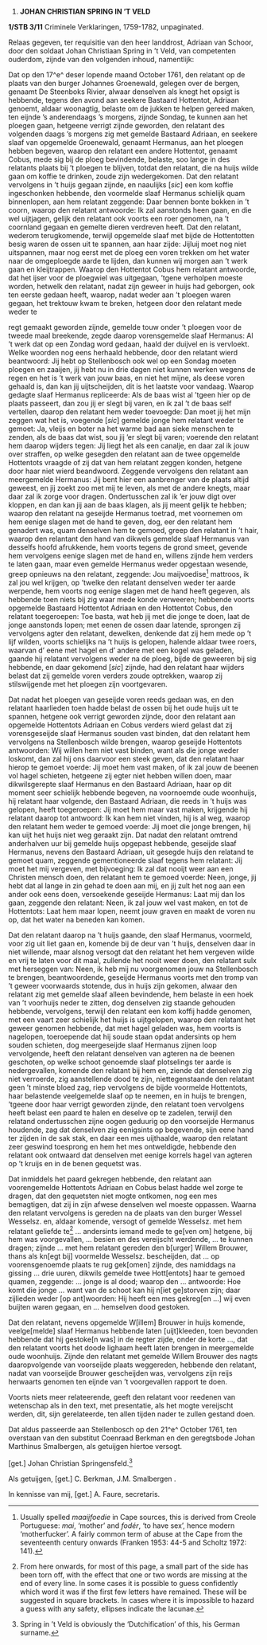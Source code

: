 1.  **JOHAN CHRISTIAN SPRING IN ’T VELD**

**1/STB 3/11** Criminele Verklaringen, 1759-1782, unpaginated.

Relaas gegeven, ter requisitie van den heer landdrost, Adriaan van
Schoor, door den soldaat Johan Christiaan Spring in ’t Veld, van
competenten ouderdom, zijnde van den volgenden inhoud, namentlijk:

Dat op den 17^e^ deser lopende maand October 1761, den relatant op de
plaats van den burger Johannes Groenewald, gelegen over de bergen,
genaamt De Steenboks Rivier, alwaar denselven als knegt het opsigt is
hebbende, tegens den avond aan seekere Bastaard Hottentot, Adriaan
genoemt, aldaar woonagtig, belaste om de jukken te helpen gereed maken,
ten eijnde ’s anderendaags ’s morgens, zijnde Sondag, te kunnen aan het
ploegen gaan, hetgeene verrigt zijnde geworden, den relatant des
volgenden daags ’s morgens zig met gemelde Bastaard Adriaan, en seekere
slaaf van opgemelde Groenewald, genaamt Hermanus, aan het ploegen hebben
begeven, waarop den relatant een andere Hottentot, genaamt Cobus, mede
sig bij de ploeg bevindende, belaste, soo lange in des relatants plaats
bij ’t ploegen te blijven, totdat den relatant, die na huijs wilde gaan
om koffie te drinken, zoude zijn wedergekomen. Dat den relatant
vervolgens in ’t huijs gegaan zijnde, en naaulijks \[*sic*\] een kom
koffie ingeschonken hebbende, den voormelde slaaf Hermanus schielijk
quam binnenlopen, aan hem relatant zeggende: Daar bennen bonte bokken in
’t coorn, waarop den relatant antwoorde: Ik zal aanstonds heen gaan, en
die wel uijtjagen, gelijk den relatant ook voorts een roer genomen, na
’t coornland gegaan en gemelte dieren verdreven heeft. Dat den relatant,
wederom terugkomende, terwijl opgemelde slaaf met bijde de Hottentotten
besig waren de ossen uit te spannen, aan haar zijde: Jijluij moet nog
niet uitspannen, maar nog eerst met de ploeg een voren trekken om het
water naar de omgeploegde aarde te lijden, dan kunnen wij morgen aan ’t
werk gaan en kleijtrappen. Waarop den Hottentot Cobus hem relatant
antwoorde, dat het ijser voor de ploegwiel was uitgegaan, ’tgene
verholpen moeste worden, hetwelk den relatant, nadat zijn geweer in
huijs had geborgen, ook ten eerste gedaan heeft, waarop, nadat weder aan
’t ploegen waren gegaan, het trektouw kwam te breken, hetgeen door den
relatant mede weder te

regt gemaakt geworden zijnde, gemelde touw onder ’t ploegen voor de
tweede maal breekende, zegde daarop vorensgemelde slaaf Hermanus: Al ’t
werk dat op een Zondag word gedaan, haald der duijvel en is vervloekt.
Welke woorden nog eens herhaald hebbende, door den relatant wierd
beantwoord: Jij hebt op Stellenbosch ook wel op een Sondag moeten
ploegen en zaaijen, jij hebt nu in drie dagen niet kunnen werken wegens
de regen en het is ’t werk van jouw baas, en niet het mijne, als deese
voren gehaald is, dan kan jij uijtscheijden, dit is het laatste voor
vandaag. Waarop gedagte slaaf Hermanus repliceerde: Als de baas wist al
’tgeen hier op de plaats passeert, dan zou jij er slegt bij varen, en ik
zal ’t de baas self vertellen, daarop den relatant hem weder toevoegde:
Dan moet jij het mijn zeggen wat het is, voegende \[*sic*\] gemelde
jonge hem relatant weder te gemoet: Ja, vleijs en boter na het warme bad
aan sieke menschen te zenden, als de baas dat wist, sou jij ’er slegt
bij varen; voerende den relatant hem daarop wijders tegen: Jij liegt het
als een canalje, en daar zal ik jouw over straffen, op welke gesegden
den relatant aan de twee opgemelde Hottentots vraagde of zij dat van hem
relatant zeggen konden, hetgene door haar niet wierd beandwoord.
Zeggende vervolgens den relatant aan meergemelde Hermanus: Jij bent hier
een aanbrenger van de plaats altijd geweest, en jij zoekt zoo met mij te
leven, als met de andere knegts, maar daar zal ik zorge voor dragen.
Ondertusschen zal ik ’er jouw digt over kloppen, en dan kan jij aan de
baas klagen, als jij meent gelijk te hebben; waarop den relatant na
geseijde Hermanus toetrad, met voornemen om hem eenige slagen met de
hand te geven, dog, eer den relatant hem genadert was, quam denselven
hem te gemoed, greep den relatant in ’t hair, waarop den relantant den
hand van dikwels gemelde slaaf Hermanus van desselfs hoofd afrukkende,
hem voorts tegens de grond smeet, gevende hem vervolgens eenige slagen
met de hand en, willens zijnde hem verders te laten gaan, maar even
gemelde Hermanus weder opgestaan wesende, greep opnieuws na den
relatant, zeggende: Jou maijvoedise[^1] mattroos, ik zal jou wel
krijgen, op ’twelke den relatant denselven weder ter aarde werpende, hem
voorts nog eenige slagen met de hand heeft gegeven, als hebbende toen
niets bij zig waar mede konde verweeren; hebbende voorts opgemelde
Bastaard Hottentot Adriaan en den Hottentot Cobus, den relatant
toegeroepen: Toe basta, wat heb jij met die jonge te doen, laat de jonge
aanstonds lopen; met eenen de ossen daar latende, sprongen zij
vervolgens agter den relatant, dewelken, denkende dat zij hem mede op ’t
lijf wilden, voorts schielijks na ’t huijs is gelopen, halende aldaar
twee roers, waarvan d’ eene met hagel en d’ andere met een kogel was
geladen, gaande hij relatant vervolgens weder na de ploeg, bijde de
geweeren bij sig hebbende, en daar gekomend \[*sic*\] zijnde, had den
relatant haar wijders belast dat zij gemelde voren verders zoude
optrekken, waarop zij stilswijgende met het ploegen zijn voortgevaren.

Dat nadat het ploegen van geseijde voren reeds gedaan was, en den
relatant haarlieden toen hadde belast de ossen bij het oude huijs uit te
spannen, hetgene ook verrigt geworden zijnde, door den relatant aan
opgemelde Hottentots Adriaan en Cobus verders wierd gelast dat zij
vorensgeseijde slaaf Hermanus souden vast binden, dat den relatant hem
vervolgens na Stellenbosch wilde brengen, waarop geseijde Hottentots
antwoorden: Wij willen hem niet vast binden, want als die jonge weder
loskomt, dan zal hij ons daarvoor een steek geven, dat den relatant haar
hierop te gemoet voerde: Jij moet hem vast maken, of ik zal jouw de
beenen vol hagel schieten, hetgeene zij egter niet hebben willen doen,
maar dikwilsgerepte slaaf Hermanus en den Bastaard Adriaan, haar op dit
moment seer schielijk hebbende begeven, na voornoemde oude woonhuijs,
hij relatant haar volgende, den Bastaard Adriaan, die reeds in ’t huijs
was gelopen, heeft toegeroepen: Jij moet hem maar vast maken, krijgende
hij relatant daarop tot antwoord: Ik kan hem niet vinden, hij is al weg,
waarop den relatant hem weder te gemoed voerde: Jij moet die jonge
brengen, hij kan uijt het huijs niet weg geraakt zijn. Dat nadat den
relatant omtrend anderhalven uur bij gemelde huijs opgepast hebbende,
geseijde slaaf Hermanus, nevens den Bastaard Adriaan, uit gesegde huijs
den relatand te gemoet quam, zeggende gementioneerde slaaf tegens hem
relatant: Jij moet het mij vergeven, met bijvoeging: Ik zal dat nooijt
weer aan een Christen mensch doen, den relatant hem te gemoed voerde:
Neen, jonge, jij hebt dat al lange in zin gehad te doen aan mij, en jij
zult het nog aan een ander ook eens doen, versoekende geseijde Hermanus:
Laat mij dan los gaan, zeggende den relatant: Neen, ik zal jouw wel vast
maken, en tot de Hottentots: Laat hem maar lopen, neemt jouw graven en
maakt de voren nu op, dat het water na beneden kan komen.

Dat den relatant daarop na ’t huijs gaande, den slaaf Hermanus,
voormeld, voor zig uit liet gaan en, komende bij de deur van ’t huijs,
denselven daar in niet willende, maar alsnog versogt dat den relatant
het hem vergeven wilde en vrij te laten voor dit maal, zullende het
nooit weer doen, den relatant sulx met herseggen van: Neen, ik heb mij
nu voorgenomen jouw na Stellenbosch te brengen, beantwoordende, geseijde
Hermanus voorts met den tromp van ’t geweer voorwaards stotende, dus in
huijs zijn gekomen, alwaar den relatant zig met gemelde slaaf alleen
bevindende, hem belaste in een hoek van ’t voorhuijs neder te zitten,
dog denselven zig staande gehouden hebbende, vervolgens, terwijl den
relatant een kom koffij hadde genomen, met een vaart zeer schielijk het
huijs is uijtgelopen, waarop den relatant het geweer genomen hebbende,
dat met hagel geladen was, hem voorts is nagelopen, toeroepende dat hij
soude staan opdat andersints op hem souden schieten, dog meergeseijde
slaaf Hermanus zijnen loop vervolgende, heeft den relatant denselven van
agteren na de beenen geschoten, op welke schoot genoemde slaaf
plotselings ter aarde is nedergevallen, komende den relatant bij hem en,
ziende dat denselven zig niet verroerde, zig aanstellende dood te zijn,
niettegenstaande den relatant geen ’t minste bloed zag, riep vervolgens
de bijde voormelde Hottentots, haar belastende veelgemelde slaaf op te
neemen, en in huijs te brengen, ’tgeene door haar verrigt geworden
zijnde, den relatant toen vervolgens heeft belast een paard te halen en
deselve op te zadelen, terwijl den relatand ondertusschen zijne oogen
geduurig op den voorseijde Hermanus houdende, zag dat denselven zig
eenigsints op begevende, sijn eene hand ter zijden in de sak stak, en
daar een mes uijthaalde, waarop den relatant zeer geswind toesprong en
hem het mes ontweldigde, hebbende den relatant ook ontwaard dat
denselven met eenige korrels hagel van agteren op ’t kruijs en in de
benen gequetst was.

Dat inmiddels het paard gekregen hebbende, den relatant aan
voorengemelde Hottentots Adriaan en Cobus belast hadde wel zorge te
dragen, dat den gequetsten niet mogte ontkomen, nog een mes bemagtigen,
dat zij in zijn afwese denselven wel moeste oppassen. Waarna den
relatant vervolgens is gereden na de plaats van den burger Wessel
Wesselsz. en, aldaar komende, versogt of gemelde Wesselsz. met hem
relatant geliefde te[^2] … andersints iemand mede te ge\[ven om\]
hetgene, bij hem was voorgevallen, … besien en des vereijscht werdende,
… te kunnen dragen; zijnde … met hem relatant gereden den b\[urger\]
Willem Brouwer, thans als kn\[egt bij\] voormelde Wesselsz. bescheijden,
dat … op voorensgenoemde plaats te rug gek\[omen\] zijnde, des namiddags
na gissing ... drie uuren, dikwils gemelde twee Hott\[entots\] haar te
gemoed quamen, zeggende: ... jonge is al dood; waarop den ... antwoorde:
Hoe komt die jonge … want van de schoot kan hij n\[iet ge\]storven zijn;
daar zijlieden weder \[op ant\]woorden: Hij heeft een mes gekreg\[en …\]
wij even buijten waren gegaan, en … hemselven dood gestoken.

Dat den relatant, nevens opgemelde W\[illem\] Brouwer in huijs komende,
veelge\[melde\] slaaf Hermanus hebbende laten \[uijt\]kleeden, toen
bevonden hebbende dat hij gestoke\[n was\] in de regter zijde, onder de
korte …, dat den relatant voorts het doode lighaam heeft laten brengen
in meergemelde oude woonhuijs. Zijnde den relatant met gemelde Willem
Brouwer des nagts daaropvolgende van voorseijde plaats weggereden,
hebbende den relatant, nadat van voorseijde Brouwer gescheijden was,
vervolgens zijn reijs herwaarts genomen ten eijnde van ’t voorgevallen
rapport te doen.

Voorts niets meer relateerende, geeft den relatant voor reedenen van
wetenschap als in den text, met presentatie, als het mogte vereijscht
werden, dit, sijn gerelateerde, ten allen tijden nader te zullen gestand
doen.

Dat aldus passeerde aan Stellenbosch op den 21^e^ October 1761, ten
overstaan van den substitut Coenraad Berkman en den geregtsbode Johan
Marthinus Smalbergen, als getuijgen hiertoe versogt.

\[get.\] Johan Christian Springensfeld.[^3]

Als getuijgen, \[get.\] C. Berkman, J.M. Smalbergen .

In kennisse van mij, \[get.\] A. Faure, secretaris.

[^1]: Usually spelled *maaijfoedie* in Cape sources, this is derived
    from Creole Portuguese: *mai*, ‘mother’ and *fodér*, ‘to have sex’,
    hence modern ‘motherfucker’. A fairly common term of abuse at the
    Cape from the seventeenth century onwards (Franken 1953: 44-5 and
    Scholtz 1972: 141).

[^2]: From here onwards, for most of this page, a small part of the side
    has been torn off, with the effect that one or two words are missing
    at the end of every line. In some cases it is possible to guess
    confidently which word it was if the first few letters have
    remained. These will be suggested in square brackets. In cases where
    it is impossible to hazard a guess with any safety, ellipses
    indicate the lacunae.

[^3]: Spring in ’t Veld is obviously the ‘Dutchification’ of this, his
    German surname.
